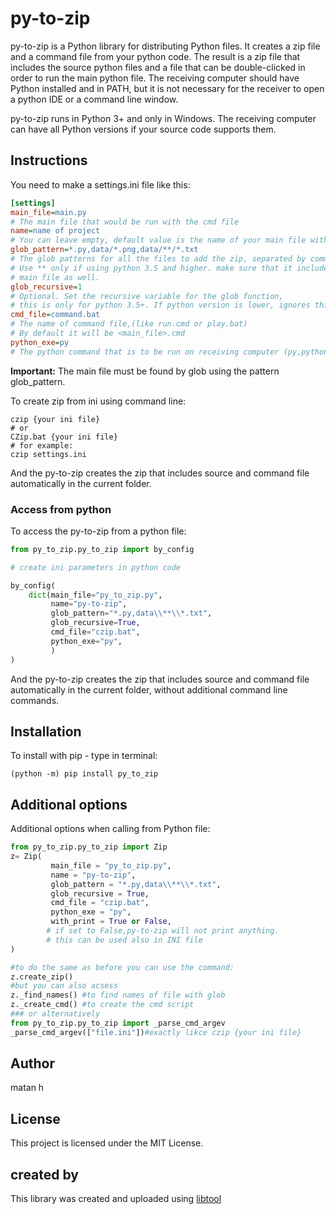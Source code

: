 # py-to-zip


py-to-zip is a Python library for distributing Python files. It creates a 
zip file and a command file from your python code. The result is a zip file 
that includes the source python files and a file that can be 
double-clicked in order to run the main python file. The receiving computer 
should have Python installed and in PATH, but it is not necessary for the receiver 
to open a python IDE or a command line window.  

py-to-zip runs in Python 3+ and only in Windows. The receiving computer can 
have all Python versions if your source code supports them.

## Instructions
You need to make a settings.ini file like this:


```ini
[settings]
main_file=main.py
# The main file that would be run with the cmd file
name=name of project
# You can leave empty, default value is the name of your main file without extension
glob_pattern=*.py,data/*.png,data/**/*.txt
# The glob patterns for all the files to add the zip, separated by commas. 
# Use ** only if using python 3.5 and higher. make sure that it includes your 
# main file as well. 
glob_recursive=1 
# Optional. Set the recursive variable for the glob function,
# this is only for python 3.5+. If python version is lower, ignores this value.
cmd_file=command.bat
# The name of command file,(like run.cmd or play.bat)
# By default it will be <main_file>.cmd
python_exe=py
# The python command that is to be run on receiving computer (py,python,python3,...)
```
**Important:** The main file must be found by glob using the pattern glob_pattern.

To create zip from ini using command line:
```
czip {your ini file}
# or
CZip.bat {your ini file}
# for example:
czip settings.ini
```
And the py-to-zip creates the zip that includes source and command file 
automatically in the current folder.

### Access from python
To access the py-to-zip from a python file:
```python
from py_to_zip.py_to_zip import by_config

# create ini parameters in python code

by_config(
    dict(main_file="py_to_zip.py", 
         name="py-to-zip", 
         glob_pattern="*.py,data\\**\\*.txt",
         glob_recursive=True, 
         cmd_file="czip.bat", 
         python_exe="py",
         )
)
```
And the py-to-zip creates the zip that includes source and command file 
automatically in the current folder, without additional command line commands.

## Installation

To install with pip - type in terminal:
```
(python -m) pip install py_to_zip
```
## Additional options
Additional options when calling from Python file:
```python
from py_to_zip.py_to_zip import Zip
z= Zip(
         main_file = "py_to_zip.py",  
         name = "py-to-zip", 
         glob_pattern = "*.py,data\\**\\*.txt",
         glob_recursive = True,  
         cmd_file = "czip.bat",  
         python_exe = "py",
         with_print = True or False,
        # if set to False,py-to-zip will not print anything.
        # this can be used also in INI file
)

#to do the same as before you can use the command:
z.create_zip()
#but you can also acsess
z._find_names() #to find names of file with glob
z._create_cmd() #to create the cmd script
### or alternatively
from py_to_zip.py_to_zip import _parse_cmd_argev 
_parse_cmd_argev(["file.ini"])#exactly likce czip {your ini file}
```

## Author

matan h

## License

This project is licensed under the MIT License.

## created by

This library was created and uploaded using [libtool](https://github.com/matan-h/libtool)
